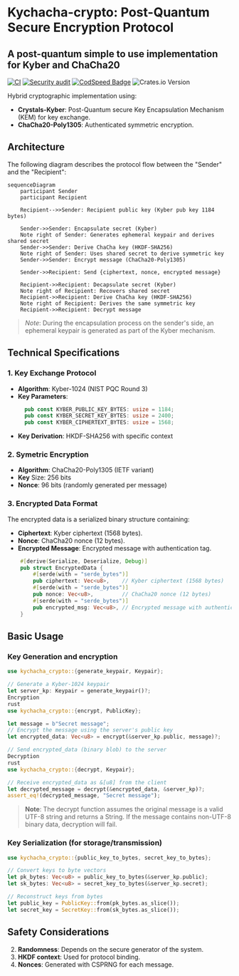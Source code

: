 # Kychacha-crypto: Post-Quantum Secure Encryption Protocol
## A post-quantum simple to use implementation for Kyber and ChaCha20
[![CI](https://github.com/Nichokas/kychacha_crypto/actions/workflows/build.yaml/badge.svg)](https://github.com/Nichokas/kychacha_crypto/actions/workflows/build.yaml)
[![Security audit](https://github.com/Nichokas/kychacha_crypto/actions/workflows/rustsec.yaml/badge.svg)](https://github.com/Nichokas/kychacha_crypto/actions/workflows/rustsec.yaml)
[![CodSpeed Badge](https://img.shields.io/endpoint?url=https://codspeed.io/badge.json)](https://codspeed.io/Nichokas/kychacha_crypto)
![Crates.io Version](https://img.shields.io/crates/v/kychacha_crypto)

Hybrid cryptographic implementation using:
- **Crystals-Kyber**: Post-Quantum secure Key Encapsulation Mechanism (KEM) for key exchange.
- **ChaCha20-Poly1305**: Authenticated symmetric encryption.

## Architecture

The following diagram describes the protocol flow between the "Sender" and the "Recipient":

```mermaid
sequenceDiagram
    participant Sender
    participant Recipient

    Recipient-->>Sender: Recipient public key (Kyber pub key 1184 bytes)
    
    Sender->>Sender: Encapsulate secret (Kyber)
    Note right of Sender: Generates ephemeral keypair and derives shared secret
    Sender->>Sender: Derive ChaCha key (HKDF-SHA256)
    Note right of Sender: Uses shared secret to derive symmetric key
    Sender->>Sender: Encrypt message (ChaCha20-Poly1305)
    
    Sender->>Recipient: Send {ciphertext, nonce, encrypted message}
    
    Recipient->>Recipient: Decapsulate secret (Kyber)
    Note right of Recipient: Recovers shared secret
    Recipient->>Recipient: Derive ChaCha key (HKDF-SHA256)
    Note right of Recipient: Derives the same symmetric key
    Recipient->>Recipient: Decrypt message
```

> *Note*: During the encapsulation process on the sender's side, an ephemeral keypair is generated as part of the Kyber mechanism.

## Technical Specifications

### 1. Key Exchange Protocol
- **Algorithm**: Kyber-1024 (NIST PQC Round 3)
- **Key Parameters**:
  ```rust
    pub const KYBER_PUBLIC_KEY_BYTES: usize = 1184;
    pub const KYBER_SECRET_KEY_BYTES: usize = 2400;
    pub const KYBER_CIPHERTEXT_BYTES: usize = 1568;
  ```
- **Key Derivation**: HKDF-SHA256 with specific context
### 2. Symetric Encryption
- **Algorithm**: ChaCha20-Poly1305 (IETF variant)
- **Key** Size: 256 bits
- **Nonce**: 96 bits (randomly generated per message)

### 3. Encrypted Data Format
The encrypted data is a serialized binary structure containing:

- **Ciphertext**: Kyber ciphertext (1568 bytes).
- **Nonce**: ChaCha20 nonce (12 bytes).
- **Encrypted Message**: Encrypted message with authentication tag.
```rust
    #[derive(Serialize, Deserialize, Debug)]
    pub struct EncryptedData {
        #[serde(with = "serde_bytes")]
        pub ciphertext: Vec<u8>,    // Kyber ciphertext (1568 bytes)
        #[serde(with = "serde_bytes")]
        pub nonce: Vec<u8>,         // ChaCha20 nonce (12 bytes)
        #[serde(with = "serde_bytes")]
        pub encrypted_msg: Vec<u8>, // Encrypted message with authentication tag
    }
```

## Basic Usage
### Key Generation and encryption
```rust
use kychacha_crypto::{generate_keypair, Keypair};

// Generate a Kyber-1024 keypair
let server_kp: Keypair = generate_keypair()?;
Encryption
rust
use kychacha_crypto::{encrypt, PublicKey};

let message = b"Secret message";
// Encrypt the message using the server's public key
let encrypted_data: Vec<u8> = encrypt(&server_kp.public, message)?;

// Send encrypted_data (binary blob) to the server
Decryption
rust
use kychacha_crypto::{decrypt, Keypair};

// Receive encrypted_data as &[u8] from the client
let decrypted_message = decrypt(&encrypted_data, &server_kp)?;
assert_eq!(decrypted_message, "Secret message");
```
> **Note**: The decrypt function assumes the original message is a valid UTF-8 string and returns a String. If the message contains non-UTF-8 binary data, decryption will fail.

### Key Serialization (for storage/transmission)
```rust
use kychacha_crypto::{public_key_to_bytes, secret_key_to_bytes};

// Convert keys to byte vectors
let pk_bytes: Vec<u8> = public_key_to_bytes(&server_kp.public);
let sk_bytes: Vec<u8> = secret_key_to_bytes(&server_kp.secret);

// Reconstruct keys from bytes
let public_key = PublicKey::from(pk_bytes.as_slice());
let secret_key = SecretKey::from(sk_bytes.as_slice());
```
## Safety Considerations

2. **Randomness**: Depends on the secure generator of the system.
3. **HKDF context**: Used for protocol binding.
4. **Nonces**: Generated with CSPRNG for each message.
